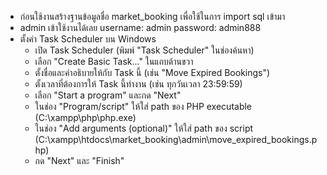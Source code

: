 - ก่อนใช้งานสร้างฐานข้อมูลชื่อ market_booking เพื่อใช้ในการ import sql เข้ามา
- admin เข้าใช้งานได้เลย username: admin password: admin888
- ตั้งค่า Task Scheduler บน Windows
    - เปิด Task Scheduler (พิมพ์ "Task Scheduler" ในช่องค้นหา)
    - เลือก "Create Basic Task..." ในแถบด้านขวา
    - ตั้งชื่อและคำอธิบายให้กับ Task นี้ (เช่น "Move Expired Bookings")
    - ตั้งเวลาที่ต้องการให้ Task นี้ทำงาน (เช่น ทุกวันเวลา 23:59:59)
    - เลือก "Start a program" และกด "Next"
    - ในช่อง "Program/script" ให้ใส่ path ของ PHP executable (C:\xampp\php\php.exe)
    - ในช่อง "Add arguments (optional)" ให้ใส่ path ของ script (C:\xampp\htdocs\market_booking\admin\move_expired_bookings.php)
    - กด "Next" และ "Finish"